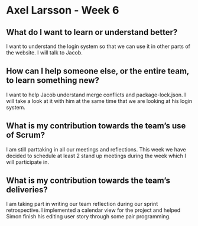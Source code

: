 # Axel Larsson - Week 6

## What do I want to learn or understand better?
I want to understand the login system so that we can use it in other parts of the website. I will talk to Jacob.

## How can I help someone else, or the entire team, to learn something new?
I want to help Jacob understand merge conflicts and package-lock.json. I will take a look at it with him at the same time that we are looking at his
login system.

## What is my contribution towards the team’s use of Scrum?
I am still parttaking in all our meetings and reflections. This week we have decided to schedule at least 2 stand up meetings during the week which I will
participate in. 

## What is my contribution towards the team’s deliveries?
I am taking part in writing our team reflection during our sprint retrospective. I implemented a calendar view for the project and helped Simon
finish his editing user story through some pair programming.
